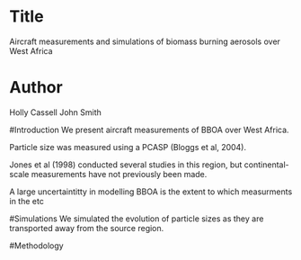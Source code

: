 # Title
Aircraft measurements and simulations of biomass burning aerosols over West Africa


# Author
Holly Cassell
John Smith

#Introduction
We present aircraft measurements of BBOA over West Africa.

Particle size was measured using a PCASP (Bloggs et al, 2004).

Jones et al (1998) conducted several studies in this region, but continental-scale measurements have not previously been made.

A large uncertaintitty in modelling BBOA is the extent to which measurments in the etc 

#Simulations
We simulated the evolution of particle sizes as they are transported away from the source region.

#Methodology

